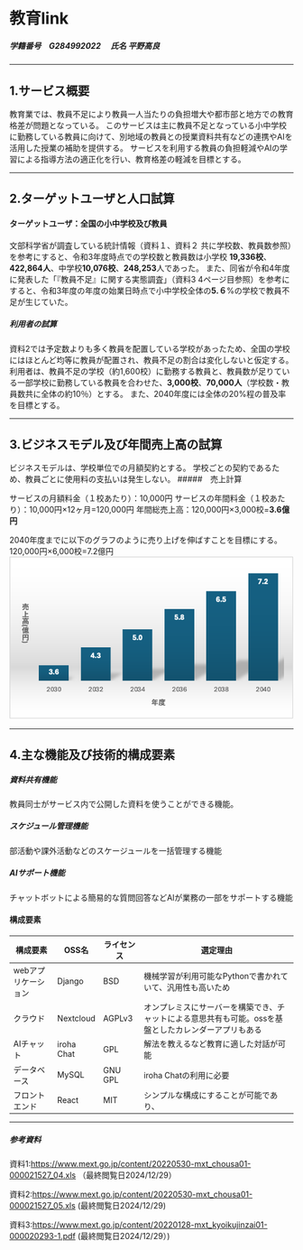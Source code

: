 # 教育link

##### 学籍番号　G284992022 　氏名 平野高良
***

## 1.サービス概要
教育業では、教員不足により教員一人当たりの負担増大や都市部と地方での教育格差が問題となっている。
このサービスは主に教員不足となっている小中学校に勤務している教員に向けて、別地域の教員との授業資料共有などの連携やAIを活用した授業の補助を提供する。
サービスを利用する教員の負担軽減やAIの学習による指導方法の適正化を行い、教育格差の軽減を目標とする。

***

## 2.ターゲットユーザと人口試算
#### ターゲットユーザ：全国の小中学校及び教員
文部科学省が調査している統計情報（資料１、資料２ 共に学校数、教員数参照）を参考にすると、令和3年度時点での学校数と教員数は小学校  **19,336校**、**422,864人**、中学校**10,076校**、**248,253**人であった。
また、同省が令和4年度に発表した「『教員不足』に関する実態調査」（資料3 4ページ目参照）を参考にすると、令和3年度の年度の始業日時点で小中学校全体の**5.６**%の学校で教員不足が生じていた。

##### 利用者の試算
資料2では予定数よりも多く教員を配置している学校があったため、全国の学校にはほとんど均等に教員が配置され、教員不足の割合は変化しないと仮定する。
利用者は、教員不足の学校（約1,600校）に勤務する教員と、教員数が足りている一部学校に勤務している教員を合わせた、**3,000校**、**70,000人**（学校数・教員数共に全体の約10％）とする。
また、2040年度には全体の20%程の普及率を目標とする。
***

## 3.ビジネスモデル及び年間売上高の試算

ビジネスモデルは、学校単位での月額契約とする。
学校ごとの契約であるため、教員ごとに使用料の支払いは発生しない。
#####　売上計算

サービスの月額料金（１校あたり）：10,000円
サービスの年間料金（１校あたり）：10,000円×12ヶ月=120,000円
年間総売上高：120,000円×3,000校=**3.6億円**

2040年度までに以下のグラフのように売り上げを伸ばすことを目標にする。
120,000円×6,000校=7.2億円
![alt text](image.png)

***
## 4.主な機能及び技術的構成要素

##### 資料共有機能
教員同士がサービス内で公開した資料を使うことができる機能。

##### スケジュール管理機能
部活動や課外活動などのスケージュールを一括管理する機能

##### AIサポート機能
チャットボットによる簡易的な質問回答などAIが業務の一部をサポートする機能

#### 構成要素
| 構成要素 | OSS名 | ライセンス | 選定理由 |
| - | - | - | - |
| webアプリケーション | Django | BSD | 機械学習が利用可能なPythonで書かれていて、汎用性も高いため |
| クラウド | Nextcloud | AGPLv3 | オンプレミスにサーバーを構築でき、チャットによる意思共有も可能。ossを基盤としたカレンダーアプリもある |
| AIチャット | iroha Chat | GPL | 解法を教えるなど教育に適した対話が可能 |
| データベース | MySQL | GNU GPL | iroha Chatの利用に必要 |
| フロントエンド | React | MIT | シンプルな構成にすることが可能であり、 |

***
##### 参考資料
資料1:https://www.mext.go.jp/content/20220530-mxt_chousa01-000021527_04.xls （最終閲覧日2024/12/29）

資料2:https://www.mext.go.jp/content/20220530-mxt_chousa01-000021527_05.xls (最終閲覧日2024/12/29)

資料3:https://www.mext.go.jp/content/20220128-mxt_kyoikujinzai01-000020293-1.pdf (最終閲覧日2024/12/29）)
